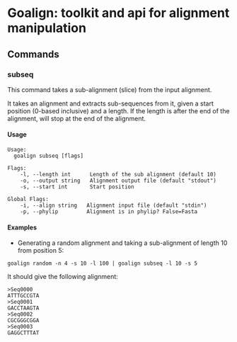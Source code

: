 # Goalign: toolkit and api for alignment manipulation

## Commands

### subseq
This command takes a sub-alignment (slice) from the input alignment.

It takes an alignment and extracts sub-sequences from it, given a start position (0-based inclusive) and a length. If the length is after the end of the alignment, will stop at the end of the alignment.

#### Usage
```
Usage:
  goalign subseq [flags]
  
Flags:
	-l, --length int      Length of the sub alignment (default 10)
	-o, --output string   Alignment output file (default "stdout")
	-s, --start int       Start position
		
Global Flags:
	-i, --align string   Alignment input file (default "stdin")
	-p, --phylip         Alignment is in phylip? False=Fasta
```

#### Examples

* Generating a random alignment and taking a sub-alignment of length 10 from position 5:
```
goalign random -n 4 -s 10 -l 100 | goalign subseq -l 10 -s 5
```

It should give the following alignment:
```
>Seq0000
ATTTGCCGTA
>Seq0001
GACCTAAGTA
>Seq0002
CGCGGGCGGA
>Seq0003
GAGGCTTTAT
```
